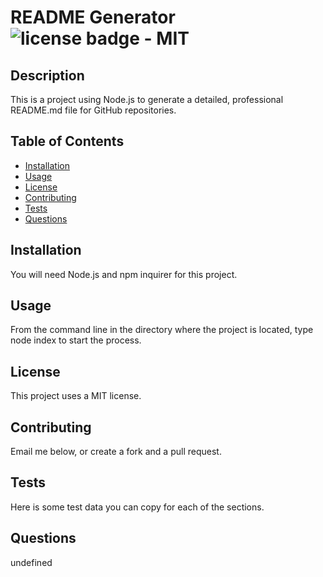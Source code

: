 
  # README Generator ![license badge - MIT](https://img.shields.io/badge/license-MIT-brightgreen)
  ## Description
  This is a project using Node.js to generate a detailed, professional README.md file for GitHub repositories.
  ## Table of Contents
  * [Installation](#installation)
  * [Usage](#usage)
  * [License](#license)
  * [Contributing](#contributing)
  * [Tests](#tests)
  * [Questions](#questions)
  ## Installation
  You will need Node.js and npm inquirer for this project.
  ## Usage
  From the command line in the directory where the project is located, type node index to start the process.
  ## License
  This project uses a MIT license.
  ## Contributing
  Email me below, or create a fork and a pull request.
  ## Tests
  Here is some test data you can copy for each of the sections.
  ## Questions
  undefined
